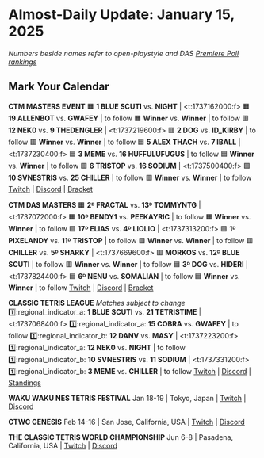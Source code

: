 # Almost-Daily Update: January 15, 2025
*Numbers beside names refer to open-playstyle and DAS [Premiere Poll rankings](https://docs.google.com/document/d/13jaohZo0FP6vXb0ibfiq2TK3q6qt6bQTbp8AmdSJgUk/edit?tab=t.0)*
## Mark Your Calendar
**CTM MASTERS EVENT**
:orange_square:  **1 BLUE SCUTI** vs. **NIGHT**  |  <t:1737162000:f>
:orange_square:  **19 ALLENBOT** vs. **GWAFEY**  |  to follow
:orange_square:  **Winner** vs. **Winner**  |  to follow
:red_square:  **12 NEK0** vs. **9 THEDENGLER**  |  <t:1737219600:f>
:red_square:  **2 DOG** vs. **ID_KIRBY**  |  to follow
:red_square:  **Winner** vs. **Winner**  |  to follow
:blue_square:  **5 ALEX THACH** vs. **7 IBALL**  |  <t:1737230400:f>
:blue_square:  **3 MEME** vs. **16 HUFFULUFUGUS**  |  to follow
:blue_square:  **Winner** vs. **Winner**  |  to follow
:green_square:  **6 TRISTOP** vs. **16 SODIUM**  |  <t:1737500400:f>
:green_square:  **10 SVNESTRIS** vs. **25 CHILLER**  |  to follow
:green_square:  **Winner** vs. **Winner**  |  to follow
[Twitch](https://twitch.tv/monthlytetris)  |  [Discord](https://go.ctm.gg/discord)  |  [Bracket](https://go.ctm.gg/event/ctm-january-2025/masters-event/)

**CTM DAS MASTERS**
:orange_square:  **2ᴰ FRACTAL** vs. **13ᴰ TOMMYNTG**  |  <t:1737072000:f>
:orange_square:  **10ᴰ BENDY1** vs. **PEEKAYRIC**  |  to follow
:orange_square:  **Winner** vs. **Winner**  |  to follow
:green_square:  **17ᴰ ELIAS** vs. **4ᴰ LIOLIO**  |  <t:1737313200:f>
:green_square:  **1ᴰ PIXELANDY** vs. **11ᴰ TRISTOP**  |  to follow
:green_square:  **Winner** vs. **Winner**  |  to follow
:red_square:  **CHILLER** vs. **5ᴰ SHARKY**  |  <t:1737669600:f>
:red_square:  **MORKOS** vs. **12ᴰ BLUE SCUTI**  |  to follow
:red_square:  **Winner** vs. **Winner**  |  to follow
:blue_square:  **3ᴰ DOG** vs. **HIDERI**  |  <t:1737824400:f>
:blue_square:  **6ᴰ NENU** vs. **SOMALIAN**  |  to follow
:blue_square:  **Winner** vs. **Winner**  |  to follow
[Twitch](https://twitch.tv/monthlytetris)  |  [Discord](https://go.ctm.gg/discord)  |  [Bracket](https://go.ctm.gg/event/ctm-das-masters-january-2025/das-masters/)

**CLASSIC TETRIS LEAGUE**
_Matches subject to change_
:one::regional_indicator_a:  **1 BLUE SCUTI** vs. **21 TETRISTIME**  |  <t:1737068400:f>
:one::regional_indicator_a:  **15 COBRA** vs. **GWAFEY**  |  to follow
:one::regional_indicator_b:  **12 DANV** vs. **MASY**  |  <t:1737223200:f>
:one::regional_indicator_a:  **12 NEK0** vs. **NIGHT**  |  to follow
:one::regional_indicator_b:  **10 SVNESTRIS** vs. **11 SODIUM**  |  <t:1737331200:f>
:one::regional_indicator_b:  **3 MEME** vs. **CHILLER**  |  to follow
[Twitch](https://twitch.tv/classictetrisleague)  |  [Discord](https://discord.gg/QremKENyzQ)  |  [Standings](https://ctlscoreboard.herokuapp.com)

**WAKU WAKU NES TETRIS FESTIVAL**
Jan 18-19  |  Tokyo, Japan  |  [Twitch](https://twitch.tv/classictetris)  |  [Discord](https://discord.gg/KA3uPsxn)

**CTWC GENESIS**
Feb 14-16  |  San Jose, California, USA  |  [Twitch](https://www.twitch.tv/classictetris)  |  [Discord](https://discord.gg/mBVReaxE9m)

**THE CLASSIC TETRIS WORLD CHAMPIONSHIP**
Jun 6-8  |  Pasadena, California, USA  |  [Twitch](https://www.twitch.tv/classictetris)  |  [Discord](https://discord.gg/mBVReaxE9m)
